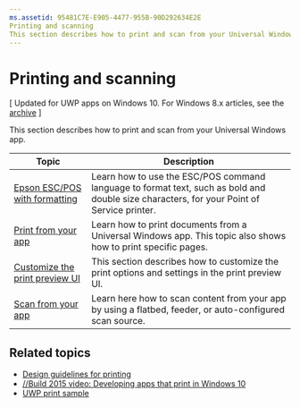 ```yaml
---
ms.assetid: 95481C7E-E905-4477-955B-90D292634E2E
Printing and scanning
This section describes how to print and scan from your Universal Windows app.
---
```

# Printing and scanning

\[ Updated for UWP apps on Windows 10. For Windows 8.x articles, see the [archive](http://go.microsoft.com/fwlink/p/?linkid=619132) \]

This section describes how to print and scan from your Universal Windows app.

| Topic | Description | 
|-------|-------------|
| [Epson ESC/POS with formatting](epson-esc-pos-with-formatting.md) | Learn how to use the ESC/POS command language to format text, such as bold and double size characters, for your Point of Service printer. |
| [Print from your app](print-from-your-app.md) | Learn how to print documents from a Universal Windows app. This topic also shows how to print specific pages. |
| [Customize the print preview UI](customize-the-print-preview-ui.md) | This section describes how to customize the print options and settings in the print preview UI. |
| [Scan from your app](scan-from-your-app.md) | Learn here how to scan content from your app by using a flatbed, feeder, or auto-configured scan source.|

## Related topics

* [Design guidelines for printing](https://msdn.microsoft.com/library/windows/apps/Hh868178)
* [//Build 2015 video: Developing apps that print in Windows 10](https://channel9.msdn.com/Events/Build/2015/2-94)
* [UWP print sample](http://go.microsoft.com/fwlink/p/?LinkId=619984)
 

<!--HONumber=Mar16_HO1-->
